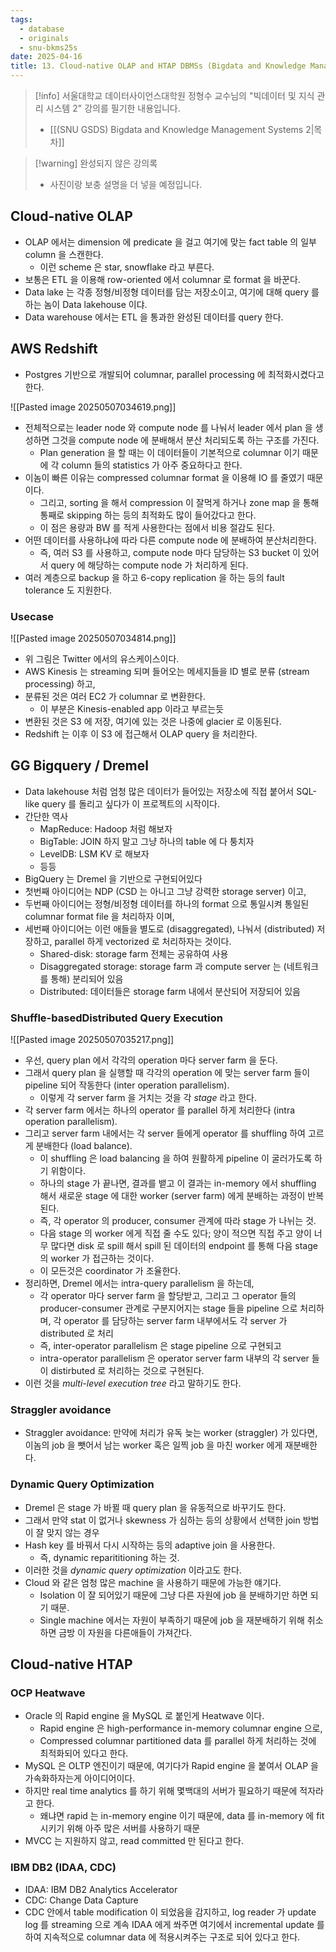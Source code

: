 ```yaml
---
tags:
  - database
  - originals
  - snu-bkms25s
date: 2025-04-16
title: 13. Cloud-native OLAP and HTAP DBMSs (Bigdata and Knowledge Management Systems 2, SNU GSDS)
---
```

> [!info] 서울대학교 데이터사이언스대학원 정형수 교수님의 "빅데이터 및 지식 관리 시스템 2" 강의를 필기한 내용입니다.
> - [[(SNU GSDS) Bigdata and Knowledge Management Systems 2|목차]]

> [!warning] 완성되지 않은 강의록
> - 사진이랑 보충 설명을 더 넣을 예정입니다.

## Cloud-native OLAP

- OLAP 에서는 dimension 에 predicate 을 걸고 여기에 맞는 fact table 의 일부 column 을 스캔한다.
	- 이런 scheme 은 star, snowflake 라고 부른다.
- 보통은 ETL 을 이용해 row-oriented 에서 columnar 로 format 을 바꾼다.
- Data lake 는 각종 정형/비정형 데이터를 담는 저장소이고, 여기에 대해 query 를 하는 놈이 Data lakehouse 이댜.
- Data warehouse 에서는 ETL 을 통과한 완성된 데이터를 query 한다.

## AWS Redshift

- Postgres 기반으로 개발되어 columnar, parallel processing 에 최적화시켰다고 한다.

![[Pasted image 20250507034619.png]]

- 전체적으로는 leader node 와 compute node 를 나눠서 leader 에서 plan 을 생성하면 그것을 compute node 에 분배해서 분산 처리되도록 하는 구조를 가진다.
	- Plan generation 을 할 때는 이 데이터들이 기본적으로 columnar 이기 때문에 각 column 들의 statistics 가 아주 중요하다고 한다.
- 이놈이 빠른 이유는 compressed columnar format 을 이용해 IO 를 줄였기 때문이다.
	- 그리고, sorting 을 해서 compression 이 잘먹게 하거나 zone map 을 통해 통째로 skipping 하는 등의 최적화도 많이 들어갔다고 한다.
	- 이 점은 용량과 BW 를 적게 사용한다는 점에서 비용 절감도 된다.
- 어떤 데이터를 사용하냐에 따라 다른 compute node 에 분배하여 분산처리한다.
	- 즉, 여러 S3 를 사용하고, compute node 마다 담당하는 S3 bucket 이 있어서 query 에 해당하는 compute node 가 처리하게 된다.
- 여러 계층으로 backup 을 하고 6-copy replication 을 하는 등의 fault tolerance 도 지원한다.

### Usecase

![[Pasted image 20250507034814.png]]

- 위 그림은 Twitter 에서의 유스케이스이다.
- AWS Kinesis 는 streaming 되며 들어오는 메세지들을 ID 별로 분류 (stream processing) 하고,
- 분류된 것은 여러 EC2 가 columnar 로 변환한다.
	- 이 부분은 Kinesis-enabled app 이라고 부르는듯
- 변환된 것은 S3 에 저장, 여기에 있는 것은 나중에 glacier 로 이동된다.
- Redshift 는 이후 이 S3 에 접근해서 OLAP query 을 처리한다.

## GG Bigquery / Dremel

- Data lakehouse 처럼 엄청 많은 데이터가 들어있는 저장소에 직접 붙어서 SQL-like query 를 돌리고 싶다가 이 프로젝트의 시작이다.
- 간단한 역사
	- MapReduce: Hadoop 처럼 해보자
	- BigTable: JOIN 하지 말고 그냥 하나의 table 에 다 퉁치자
	- LevelDB: LSM KV 로 해보자
	- 등등
- BigQuery 는 Dremel 을 기반으로 구현되어있다
- 첫번째 아이디어는 NDP (CSD 는 아니고 그냥 강력한 storage server) 이고,
- 두번째 아이디어는 정형/비정형 데이터를 하나의 format 으로 통일시켜 통일된 columnar format file 을 처리하자 이며,
- 세번째 아이디어는 이런 애들을 별도로 (disaggregated), 나눠서 (distributed) 저장하고, parallel 하게 vectorized 로 처리하자는 것이다.
	- Shared-disk: storage farm 전체는 공유하여 사용
	- Disaggregated storage: storage farm 과 compute server 는 (네트워크를 통해) 분리되어 있음
	- Distributed: 데이터들은 storage farm 내에서 분산되어 저장되어 있음

### Shuffle-basedDistributed Query Execution

![[Pasted image 20250507035217.png]]

- 우선, query plan 에서 각각의 operation 마다 server farm 을 둔다.
- 그래서 query plan 을 실행할 때 각각의 operation 에 맞는 server farm 들이 pipeline 되어 작동한다 (inter operation parallelism).
	- 이렇게 각 server farm 을 거치는 것을 각 *stage* 라고 한다.
- 각 server farm 에서는 하나의 operator 를 parallel 하게 처리한다 (intra operation parallelism).
- 그리고 server farm 내에서는 각 server 들에게 operator 를 shuffling 하여 고르게 분배한다 (load balance).
	- 이 shuffling 은 load balancing 을 하여 원활하게 pipeline 이 굴러가도록 하기 위함이다.
	- 하나의 stage 가 끝나면, 결과를 뱉고 이 결과는 in-memory 에서 shuffling 해서 새로운 stage 에 대한 worker (server farm) 에게 분배하는 과정이 반복된다.
	- 즉, 각 operator 의 producer, consumer 관계에 따라 stage 가 나뉘는 것.
	- 다음 stage 의 worker 에게 직접 줄 수도 있다; 양이 적으면 직접 주고 양이 너무 많다면 disk 로 spill 해서 spill 된 데이터의 endpoint 를 통해 다음 stage 의 worker 가 접근하는 것이다.
	- 이 모든것은 coordinator 가 조율한다.
- 정리하면, Dremel 에서는 intra-query parallelism 을 하는데,
	- 각 operator 마다 server farm 을 할당받고, 그리고 그 operator 들의 producer-consumer 관계로 구분지어지는 stage 들을 pipeline 으로 처리하며, 각 operator 를 담당하는 server farm 내부에서도 각 server 가 distributed 로 처리
	- 즉, inter-operator parallelism 은 stage pipeline 으로 구현되고
	- intra-operator parallelism 은 operator server farm 내부의 각 server 들이 distirbuted 로 처리하는 것으로 구현된다.
- 이런 것을 *multi-level execution tree* 라고 말하기도 한다.

### Straggler avoidance

- Straggler avoidance: 만약에 처리가 유독 늦는 worker (straggler) 가 있다면, 이놈의 job 을 뺏어서 남는 worker 혹은 일찍 job 을 마친 worker 에게 재분배한다.

### Dynamic Query Optimization

- Dremel 은 stage 가 바뀔 때 query plan 을 유동적으로 바꾸기도 한다.
- 그래서 만약 stat 이 없거나 skewness 가 심하는 등의 상황에서 선택한 join 방법이 잘 맞지 않는 경우
- Hash key 를 바꿔서 다시 시작하는 등의 adaptive join 을 사용한다.
	- 즉, dynamic reparititioning 하는 것.
- 이러한 것을 *dynamic query optimization* 이라고도 한다.
- Cloud 와 같은 엄청 많은 machine 을 사용하기 때문에 가능한 얘기다.
	- Isolation 이 잘 되어있기 때문에 그냥 다른 자원에 job 을 분배하기만 하면 되기 때문.
	- Single machine 에서는 자원이 부족하기 때문에 job 을 재분배하기 위해 취소하면 금방 이 자원을 다른애들이 가져간다.

## Cloud-native HTAP

### OCP Heatwave

- Oracle 의 Rapid engine 을 MySQL 로 붙인게 Heatwave 이다.
	- Rapid engine 은 high-performance in-memory columnar engine 으로,
	- Compressed columnar partitioned data 를 parallel 하게 처리하는 것에 최적화되어 있다고 한다.
- MySQL 은 OLTP 엔진이기 때문에, 여기다가 Rapid engine 을 붙여서 OLAP 을 가속화하자는게 아이디어이다.
- 하지만 real time analytics 를 하기 위해 몇백대의 서버가 필요하기 때문에 적자라고 한다.
	- 왜냐면 rapid 는 in-memory engine 이기 때문에, data 를 in-memory 에 fit 시키기 위해 아주 많은 서버를 사용하기 때문
- MVCC 는 지원하지 않고, read committed 만 된다고 한다.

### IBM DB2 (IDAA, CDC)

- IDAA: IBM DB2 Analytics Accelerator
- CDC: Change Data Capture
- CDC 안에서 table modification 이 되었음을 감지하고, log reader 가 update log 를 streaming 으로 계속 IDAA 에게 쏴주면 여기에서 incremental update 를 하여 지속적으로 columnar data 에 적용시켜주는 구조로 되어 있다고 한다.